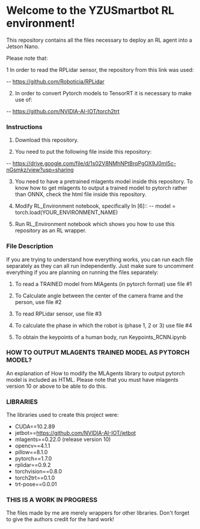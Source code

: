 # Welcome to the YZUSmartbot RL environment! 

This repository contains all the files necessary to deploy an RL agent into a Jetson Nano.

Please note that:

1 In order to read the RPLidar sensor, the repository from this link was used: 

-- https://github.com/Roboticia/RPLidar

2. In order to convert Pytorch models to TensorRT it is necessary to make use of:

-- https://github.com/NVIDIA-AI-IOT/torch2trt

### Instructions

1. Download this repository.

2. You need to put the following file inside this repository:

-- https://drive.google.com/file/d/1s02V8NMhNPtBrqPgOX9J0mI5c-nGsmkz/view?usp=sharing

3. You need to have a pretrained mlagents model inside this repository. To know how to get
mlagents to output a trained model to pytorch rather than ONNX, check the html file inside this
repository.

4. Modify RL_Environment notebook, specifically In [6]::
-- model = torch.load(YOUR_ENVIRONMENT_NAME)

5. Run RL_Environment notebook which shows you how to use this repository as an RL wrapper.

### File Description 

If you are trying to understand how everything works, you can run each file separately as they
can all run independently. Just make sure to uncomment everything if you are planning on running
the files separately:

1. To read a TRAINED model from MlAgents (in pytorch format) use file #1

2. To Calculate angle between the center of the camera frame and the person, use file #2

3. To read RPLidar sensor, use file #3

4. To calculate the phase in which the robot is (phase 1, 2 or 3) use file #4

5. To obtain the keypoints of a human body, run Keypoints_RCNN.ipynb

###  HOW TO OUTPUT MLAGENTS TRAINED MODEL AS PYTORCH MODEL? 

An explanation of How to modify the MLAgents library to output pytorch model is included as HTML.
Please note that you must have mlagents version 10 or above to be able to do this. 

###  LIBRARIES 

The libraries used to create this project were:

+ CUDA==10.2.89
+ jetbot==https://github.com/NVIDIA-AI-IOT/jetbot
+ mlagents==0.22.0 (release version 10)
+ opencv==4.1.1
+ pillow==8.1.0
+ pytorch==1.7.0
+ rplidar==0.9.2
+ torchvision==0.8.0
+ torch2trt==0.1.0
+ trt-pose==0.0.01

### THIS IS A WORK IN PROGRESS

The files made by me are merely wrappers for other libraries. Don't forget to give the authors
credit for the hard work!
